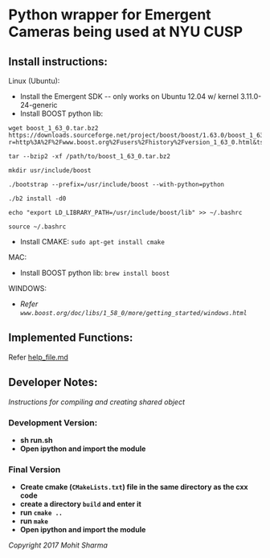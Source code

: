 # Python wrapper for Emergent Cameras being used at NYU CUSP


## Install instructions:
Linux (Ubuntu):
- Install the Emergent SDK -- only works on Ubuntu 12.04 w/ kernel 3.11.0-24-generic
- Install BOOST python lib:
```
wget boost_1_63_0.tar.bz2 https://downloads.sourceforge.net/project/boost/boost/1.63.0/boost_1_63_0.tar.bz2?r=http%3A%2F%2Fwww.boost.org%2Fusers%2Fhistory%2Fversion_1_63_0.html&ts=1488517764&use_mirror=svwh

tar --bzip2 -xf /path/to/boost_1_63_0.tar.bz2

mkdir usr/include/boost

./bootstrap --prefix=/usr/include/boost --with-python=python

./b2 install -d0

echo "export LD_LIBRARY_PATH=/usr/include/boost/lib" >> ~/.bashrc

source ~/.bashrc
```
- Install CMAKE:
`sudo apt-get install cmake`

MAC:
- Install BOOST python lib:
`brew install boost`

WINDOWS:
- *Refer `www.boost.org/doc/libs/1_58_0/more/getting_started/windows.html`*

## Implemented Functions:
Refer [help_file.md](https://github.com/Mohitsharma44/CEmergent/blob/master/help_file.md)

## Developer Notes:
*Instructions for compiling and creating shared object*

### Development Version:
- **sh run.sh**
- **Open ipython and import the module**

### Final Version
- **Create cmake (`CMakeLists.txt`) file in the same directory as the cxx code**
- **create a directory `build` and enter it**
- **run `cmake ..`**
- **run `make`**
- **Open ipython and import the module**

*Copyright 2017 Mohit Sharma*

